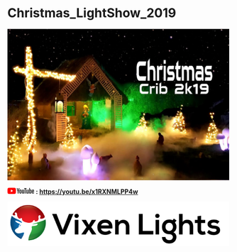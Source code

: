 # Christmas_LightShow_2019
<img src="Images/Thumbnail.png" width="500">

<img src="Images/Youtube.png" width="60" > **: https://youtu.be/x1RXNMLPP4w**

<img src="Images/Vixen3_Logo.png" width="500">
